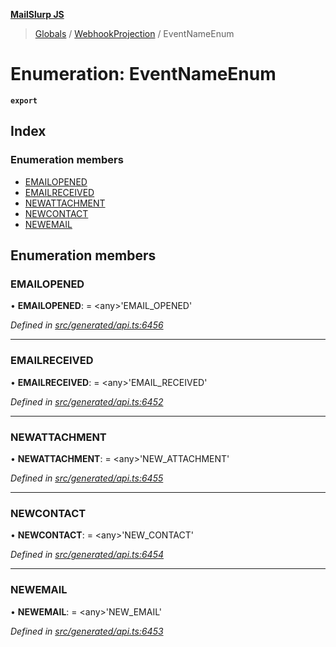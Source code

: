 **[MailSlurp JS](../README.md)**

> [Globals](../README.md) / [WebhookProjection](../modules/webhookprojection.md) / EventNameEnum

# Enumeration: EventNameEnum

**`export`** 

## Index

### Enumeration members

* [EMAILOPENED](webhookprojection.eventnameenum.md#emailopened)
* [EMAILRECEIVED](webhookprojection.eventnameenum.md#emailreceived)
* [NEWATTACHMENT](webhookprojection.eventnameenum.md#newattachment)
* [NEWCONTACT](webhookprojection.eventnameenum.md#newcontact)
* [NEWEMAIL](webhookprojection.eventnameenum.md#newemail)

## Enumeration members

### EMAILOPENED

•  **EMAILOPENED**:  = \<any>'EMAIL\_OPENED'

*Defined in [src/generated/api.ts:6456](https://github.com/mailslurp/mailslurp-client/blob/2c659a7/src/generated/api.ts#L6456)*

___

### EMAILRECEIVED

•  **EMAILRECEIVED**:  = \<any>'EMAIL\_RECEIVED'

*Defined in [src/generated/api.ts:6452](https://github.com/mailslurp/mailslurp-client/blob/2c659a7/src/generated/api.ts#L6452)*

___

### NEWATTACHMENT

•  **NEWATTACHMENT**:  = \<any>'NEW\_ATTACHMENT'

*Defined in [src/generated/api.ts:6455](https://github.com/mailslurp/mailslurp-client/blob/2c659a7/src/generated/api.ts#L6455)*

___

### NEWCONTACT

•  **NEWCONTACT**:  = \<any>'NEW\_CONTACT'

*Defined in [src/generated/api.ts:6454](https://github.com/mailslurp/mailslurp-client/blob/2c659a7/src/generated/api.ts#L6454)*

___

### NEWEMAIL

•  **NEWEMAIL**:  = \<any>'NEW\_EMAIL'

*Defined in [src/generated/api.ts:6453](https://github.com/mailslurp/mailslurp-client/blob/2c659a7/src/generated/api.ts#L6453)*
